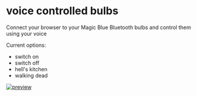 # voice controlled bulbs
Connect your browser to your Magic Blue Bluetooth bulbs and control them using your voice

Current options:
- switch on
- switch off
- hell's kitchen
- walking dead

[![preview](https://i.ytimg.com/vi/KoLtAbFnTTo/hqdefault.jpg)](https://youtu.be/KoLtAbFnTTo)
